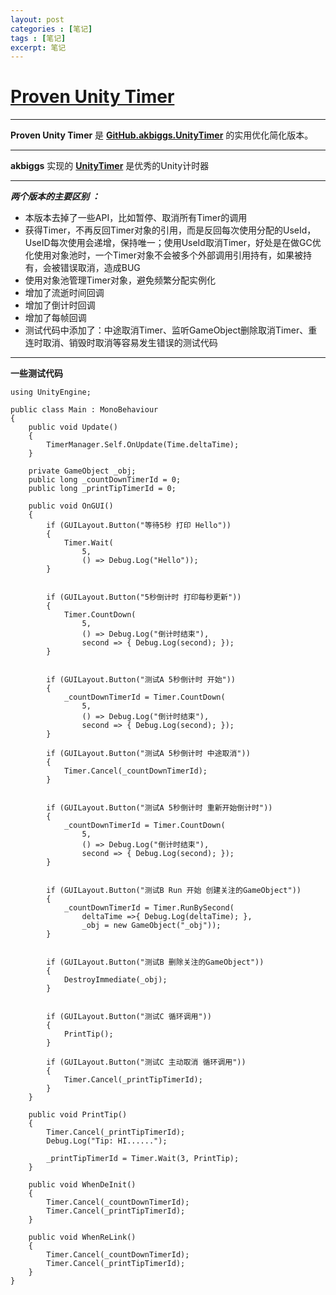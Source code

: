 ```yaml
---
layout: post
categories : [笔记]
tags : [笔记]
excerpt: 笔记
---
```




# [**Proven Unity Timer**][2] 

---

**Proven Unity Timer** 是 [**GitHub.akbiggs.UnityTimer**][1] 的实用优化简化版本。

---

**akbiggs** 实现的 [**UnityTimer**][1] 是优秀的Unity计时器

---

***两个版本的主要区别 ：***

 - 本版本去掉了一些API，比如暂停、取消所有Timer的调用
 - 获得Timer，不再反回Timer对象的引用，而是反回每次使用分配的UseId，UseID每次使用会递增，保持唯一；使用UseId取消Timer，好处是在做GC优化使用对象池时，一个Timer对象不会被多个外部调用引用持有，如果被持有，会被错误取消，造成BUG
 - 使用对象池管理Timer对象，避免频繁分配实例化
 - 增加了流逝时间回调
 - 增加了倒计时回调
 - 增加了每帧回调
 - 测试代码中添加了：中途取消Timer、监听GameObject删除取消Timer、重连时取消、销毁时取消等容易发生错误的测试代码


---

**一些测试代码**

    using UnityEngine;
    
    public class Main : MonoBehaviour
    {
        public void Update()
        {
            TimerManager.Self.OnUpdate(Time.deltaTime);
        }
        
        private GameObject _obj;
        public long _countDownTimerId = 0;
        public long _printTipTimerId = 0;
    
        public void OnGUI()
        {
            if (GUILayout.Button("等待5秒 打印 Hello"))
            {
                Timer.Wait(
                    5, 
                    () => Debug.Log("Hello"));
            }
    
    
            if (GUILayout.Button("5秒倒计时 打印每秒更新"))
            {
                Timer.CountDown(
                    5,
                    () => Debug.Log("倒计时结束"),
                    second => { Debug.Log(second); });
            }
    
    
            if (GUILayout.Button("测试A 5秒倒计时 开始"))
            {
                _countDownTimerId = Timer.CountDown(
                    5,
                    () => Debug.Log("倒计时结束"),
                    second => { Debug.Log(second); });
            }
    
            if (GUILayout.Button("测试A 5秒倒计时 中途取消"))
            {
                Timer.Cancel(_countDownTimerId);
            }
            
    
            if (GUILayout.Button("测试A 5秒倒计时 重新开始倒计时"))
            {
                _countDownTimerId = Timer.CountDown(
                    5,
                    () => Debug.Log("倒计时结束"),
                    second => { Debug.Log(second); });
            }
    
            
            if (GUILayout.Button("测试B Run 开始 创建关注的GameObject"))
            {
                _countDownTimerId = Timer.RunBySecond(
                    deltaTime =>{ Debug.Log(deltaTime); },
                    _obj = new GameObject("_obj"));
            }
    
    
            if (GUILayout.Button("测试B 删除关注的GameObject"))
            {
                DestroyImmediate(_obj);
            }
    
    
            if (GUILayout.Button("测试C 循环调用"))
            {
                PrintTip();
            }
    
            if (GUILayout.Button("测试C 主动取消 循环调用"))
            {
                Timer.Cancel(_printTipTimerId);
            }
        }
    
        public void PrintTip()
        {
            Timer.Cancel(_printTipTimerId);
            Debug.Log("Tip: HI......");
    
            _printTipTimerId = Timer.Wait(3, PrintTip);
        }
    
        public void WhenDeInit()
        {
            Timer.Cancel(_countDownTimerId);
            Timer.Cancel(_printTipTimerId);
        }
    
        public void WhenReLink()
        {
            Timer.Cancel(_countDownTimerId);
            Timer.Cancel(_printTipTimerId);
        }
    }


  [1]: https://github.com/akbiggs/UnityTimer
  [2]: https://github.com/asyncrun/Proven-Unity-Timer